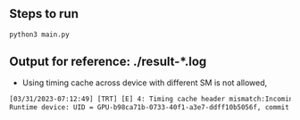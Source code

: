 #

## Steps to run

```shell
python3 main.py
```

## Output for reference: ./result-*.log

+ Using timing cache across device with different SM is not allowed, 

```txt
[03/31/2023-07:12:49] [TRT] [E] 4: Timing cache header mismatch:Incoming ITimingCache: UUID = GPU-e95b6d5c-6b23-2af9-45f9-3df237cfd30f, commit = 9a73423585f0fcfc
Runtime device: UID = GPU-b98ca71b-0733-40f1-a3e7-ddff10b5056f, commit = 5a515d811b81ec93
```

